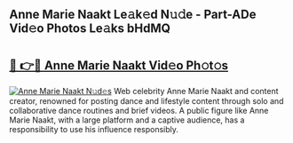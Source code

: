 ## Anne Marie Naakt Le𝚊k𝚎d N𝚞𝚍e - Part-ADe Vid𝚎o Photos Le𝚊ks bHdMQ

# <h2><a href="http://fbayuo.evod.top/?m=Anne+Marie+Naakt">🔗 👉🔴 Anne Marie Naakt Vid𝚎o Ph𝚘t𝚘s</a></h2>

[![Anne Marie Naakt N𝚞d𝚎s](https://i.imgur.com/8V9OHl7.gif)](http://fbayuo.evod.top/?m=Anne+Marie+Naakt)
Web celebrity Anne Marie Naakt and content creator, renowned for posting dance and lifestyle content through solo and collaborative dance routines and brief videos. A public figure like Anne Marie Naakt, with a large platform and a captive audience, has a responsibility to use his influence responsibly. 

